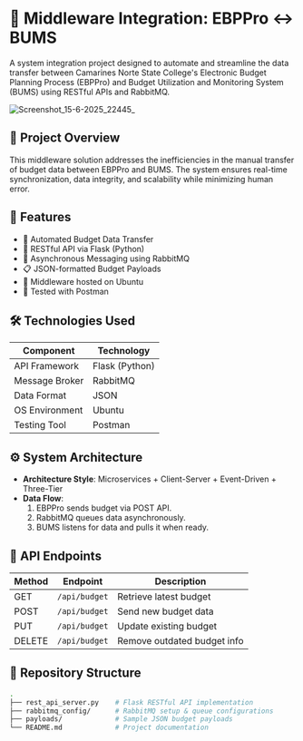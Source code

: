 # 📡 Middleware Integration: EBPPro ↔ BUMS

A system integration project designed to automate and streamline the data transfer between Camarines Norte State College's Electronic Budget Planning Process (EBPPro) and Budget Utilization and Monitoring System (BUMS) using RESTful APIs and RabbitMQ.



![Screenshot_15-6-2025_22445_](https://github.com/user-attachments/assets/f16e0650-2068-4a7e-ae46-deb5b326e40e)


## 📌 Project Overview

This middleware solution addresses the inefficiencies in the manual transfer of budget data between EBPPro and BUMS. The system ensures real-time synchronization, data integrity, and scalability while minimizing human error.

## 🧩 Features

- 🔄 Automated Budget Data Transfer
- 🚀 RESTful API via Flask (Python)
- 📨 Asynchronous Messaging using RabbitMQ
- 📋 JSON-formatted Budget Payloads
- 🔧 Middleware hosted on Ubuntu
- 🧪 Tested with Postman

## 🛠 Technologies Used

| Component      | Technology         |
|----------------|--------------------|
| API Framework  | Flask (Python)     |
| Message Broker | RabbitMQ           |
| Data Format    | JSON               |
| OS Environment | Ubuntu             |
| Testing Tool   | Postman            |

## ⚙️ System Architecture

- **Architecture Style**: Microservices + Client-Server + Event-Driven + Three-Tier
- **Data Flow**:
  1. EBPPro sends budget via POST API.
  2. RabbitMQ queues data asynchronously.
  3. BUMS listens for data and pulls it when ready.

## 🔁 API Endpoints

| Method | Endpoint       | Description                        |
|--------|----------------|------------------------------------|
| GET    | `/api/budget`  | Retrieve latest budget             |
| POST   | `/api/budget`  | Send new budget data               |
| PUT    | `/api/budget`  | Update existing budget             |
| DELETE | `/api/budget`  | Remove outdated budget info        |

## 📂 Repository Structure

```bash
.
├── rest_api_server.py    # Flask RESTful API implementation
├── rabbitmq_config/      # RabbitMQ setup & queue configurations
├── payloads/             # Sample JSON budget payloads
└── README.md             # Project documentation
